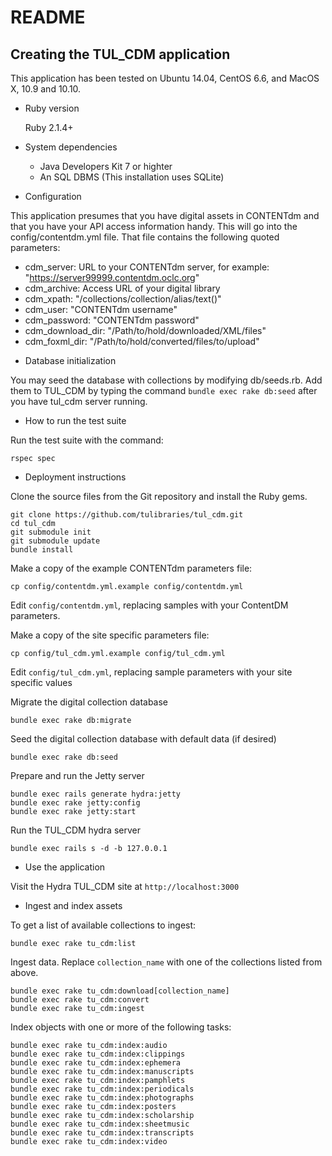 README
======

## Creating the TUL_CDM application

This application has been tested on Ubuntu 14.04, CentOS 6.6, and MacOS X, 10.9 and 10.10.

* Ruby version

  Ruby 2.1.4+

* System dependencies

  - Java Developers Kit 7 or highter
  - An SQL DBMS (This installation uses SQLite)


* Configuration

This application presumes that you have digital assets in CONTENTdm and that you have your API access information handy. This will go into the config/contentdm.yml file. That file contains the following quoted parameters:

  - cdm_server: URL to your CONTENTdm server, for example: "https://server99999.contentdm.oclc.org"
  - cdm_archive: Access URL of your digital library
  - cdm_xpath: "/collections/collection/alias/text()"
  - cdm_user: "CONTENTdm username"
  - cdm_password:  "CONTENTdm password"
  - cdm_download_dir: "/Path/to/hold/downloaded/XML/files"
  - cdm_foxml_dir: "/Path/to/hold/converted/files/to/upload"

* Database initialization

You may seed the database with collections by modifying db/seeds.rb. Add them to TUL_CDM by typing the command `bundle exec rake db:seed` after you have tul_cdm server running.

* How to run the test suite

Run the test suite with the command:

    rspec spec

* Deployment instructions

Clone the source files from the Git repository and install the Ruby gems.

    git clone https://github.com/tulibraries/tul_cdm.git
    cd tul_cdm
    git submodule init
    git submodule update
    bundle install

Make a copy of the example CONTENTdm parameters file:

    cp config/contentdm.yml.example config/contentdm.yml

Edit `config/contentdm.yml`, replacing samples with your ContentDM parameters.

Make a copy of the site specific parameters file:

    cp config/tul_cdm.yml.example config/tul_cdm.yml

Edit `config/tul_cdm.yml`, replacing sample parameters with your site specific values

Migrate the digital collection database

    bundle exec rake db:migrate

Seed the digital collection database with default data (if desired)

    bundle exec rake db:seed

Prepare and run the Jetty server

    bundle exec rails generate hydra:jetty
    bundle exec rake jetty:config
    bundle exec rake jetty:start

Run the TUL_CDM hydra server

    bundle exec rails s -d -b 127.0.0.1

* Use the application

Visit the Hydra TUL_CDM site at `http://localhost:3000`

* Ingest and index assets

To get a list of available collections to ingest:

    bundle exec rake tu_cdm:list

Ingest data. Replace `collection_name` with one of the collections listed from above.

    bundle exec rake tu_cdm:download[collection_name]
    bundle exec rake tu_cdm:convert
    bundle exec rake tu_cdm:ingest

Index objects with one or more of the following tasks:

    bundle exec rake tu_cdm:index:audio
    bundle exec rake tu_cdm:index:clippings
    bundle exec rake tu_cdm:index:ephemera
    bundle exec rake tu_cdm:index:manuscripts
    bundle exec rake tu_cdm:index:pamphlets
    bundle exec rake tu_cdm:index:periodicals
    bundle exec rake tu_cdm:index:photographs
    bundle exec rake tu_cdm:index:posters
    bundle exec rake tu_cdm:index:scholarship
    bundle exec rake tu_cdm:index:sheetmusic
    bundle exec rake tu_cdm:index:transcripts
    bundle exec rake tu_cdm:index:video
